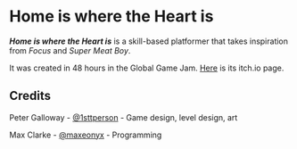 # Home is where the Heart is

*__Home is where the Heart is__* is a skill-based platformer that takes inspiration from _Focus_ and _Super Meat Boy_.

It was created in 48 hours in the Global Game Jam. [Here](https://maxeonyx.itch.io/home-is-where-the-heart-is) is its itch.io page.

## Credits

Peter Galloway - [@1sttperson](https://github.com/1sttperson/) - Game design, level design, art

Max Clarke - [@maxeonyx](https://github.com/Maxeonyx) - Programming
